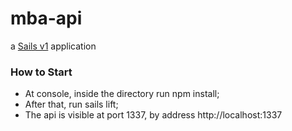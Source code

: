 # mba-api

a [Sails v1](https://sailsjs.com) application

### How to Start	
+ At console, inside the directory run npm install;
+ After that, run sails lift;
+ The api is visible at port 1337, by address http://localhost:1337
	

